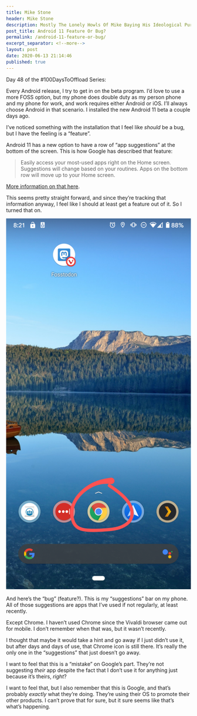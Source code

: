 ```yaml
---
title: Mike Stone
header: Mike Stone
description: Mostly The Lonely Howls Of Mike Baying His Ideological Purity At The Moon
post_title: Android 11 Feature Or Bug?
permalink: /android-11-feature-or-bug/
excerpt_separator: <!--more-->
layout: post
date: 2020-06-13 21:14:46
published: true
---
```


Day 48 of the #100DaysToOffload Series:

Every Android release, I try to get in on the beta program. I’d love to use a more FOSS option, but my phone does double duty as my person phone and my phone for work, and work requires either Android or iOS. I’ll always choose Android in that scenario. I installed the new Android 11 beta a couple days ago.

<!--more-->

I’ve noticed something with the installation that I feel like *should* be a bug, but I have the feeling is a “feature”. 

Android 11 has a new option to have a row of “app suggestions” at the bottom of the screen. This is how Google has described that feature:

> Easily access your most-used apps right on the Home screen. Suggestions will change based on your routines. Apps on the bottom row will move up to your Home screen.

[More information on that here](https://www.androidpolice.com/2020/06/10/android-11-beta-1-brings-dynamic-app-suggestions-to-the-pixel-launcher-home-screen-and-heres-how-it-works/).

This seems pretty straight forward, and since they’re tracking that information anyway, I feel like I should at least get a feature out of it. So I turned that on.

![](/assets/images/BywkcMy.png)

And here’s the “bug” (feature?). This is my “suggestions” bar on my phone. All of those suggestions are apps that I’ve used if not regularly, at least recently. 

Except Chrome. I haven’t used Chrome since the Vivaldi browser came out for mobile. I don’t remember when that was, but it wasn’t recently. 

I thought that maybe it would take a hint and go away if I just didn’t use it, but after days and days of use, that Chrome icon is still there. It’s really the only one in the “suggestions” that just doesn’t go away.

I want to feel that this is a “mistake” on Google’s part. They’re not suggesting *their* app despite the fact that I don’t use it for anything just because it’s theirs, *right*? 

I want to feel that, but I also remember that this is Google, and that’s probably *exactly* what they’re doing. They’re using their OS to promote their other products. I can’t prove that for sure, but it sure seems like that’s what’s happening.

